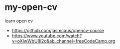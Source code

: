 # my-open-cv

learn open cv

- https://github.com/jasmcaus/opencv-course
- https://www.youtube.com/watch?v=oXlwWbU8l2o&ab_channel=freeCodeCamp.org


